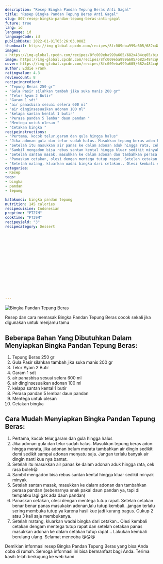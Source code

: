 ```yaml
---
description: "Resep Bingka Pandan Tepung Beras Anti Gagal"
title: "Resep Bingka Pandan Tepung Beras Anti Gagal"
slug: 807-resep-bingka-pandan-tepung-beras-anti-gagal
future: true
lang: id
language: id
languageCode: id
publishDate: 2022-01-01T05:26:03.088Z 
thumbnail: https://img-global.cpcdn.com/recipes/8fc009eba999a605/682x484cq65/bingka-pandan-tepung-beras-foto-resep-utama.png
images:
- https://img-global.cpcdn.com/recipes/8fc009eba999a605/682x484cq65/bingka-pandan-tepung-beras-foto-resep-utama.png
image: https://img-global.cpcdn.com/recipes/8fc009eba999a605/682x484cq65/bingka-pandan-tepung-beras-foto-resep-utama.png
cover: https://img-global.cpcdn.com/recipes/8fc009eba999a605/682x484cq65/bingka-pandan-tepung-beras-foto-resep-utama.png
author: Eddie Frank
ratingvalue: 4.3
reviewcount: 8
recipeingredient:
- "Tepung Beras 250 gr"
- "Gula Pasir silahkan tambah jika suka manis 200 gr"
- "Telor Ayam 2 Butir"
- "Garam 1 sdt"
- "air panasbisa sesuai selera 600 ml"
- "air dinginsesuaikan adonan 100 ml"
- "kelapa santan kental 1 butir"
- "Perasa pandan 5 lembar daun pandan "
- "Mentega untuk olesan "
- "Cetakan bingka "
recipeinstructions:
- "Pertama, kocok telur,garam dan gula hingga halus"
- "Jika adonan gula dan telur sudah halus. Masukkan tepung beras adon hingga merata, jika adonan belum merata tambahkan air dingin sedikit demi sedikit sampai adonan menyatu saja. Jangan terlalu banyak air dingin nanti kue nya bantet."
- "Setelah itu masukkan air panas ke dalam adonan aduk hingga rata, cek rasa boleh😀"
- "Sambil mengadon bisa rebus santan kental hingga kluar sedikit minyak minyak"
- "Setelah santan masak, masukkan ke dalam adonan dan tambahkan perasa pandan (sebenarnya enak pakai daun pandan ya, tapi di tempatku lagi gak ada daun pandan)"
- "Panaskan cetakan, olesi dengan mentega tutup rapat. Setelah cetakan benar benar panas masukakn adonan,lalu tutup kembali...jangan terlalu sering membuka tutup ya karena hasil kue jadi kurang bagus. Cukup 2 atau 3 kali saja membukanya."
- "Setelah matang, kluarkan wadai bingka dari cetakan.. Olesi kembali cetakan dengam mentega tutup rapat dan setelah cetakan panas masukkan adonan ke dalam cetakan tutup rapat... Lakukan kembali berulang ulang. Selamat mencoba 😘😘😘"
categories:
- Resep
tags:
- bingka
- pandan
- tepung

katakunci: bingka pandan tepung 
nutrition: 145 calories
recipecuisine: Indonesian
preptime: "PT27M"
cooktime: "PT39M"
recipeyield: "3"
recipecategory: Dessert


     
    
    
    
    
    
    
    
    
    
    
      
    
---
```



![Bingka Pandan Tepung Beras](https://img-global.cpcdn.com/recipes/8fc009eba999a605/682x484cq65/bingka-pandan-tepung-beras-foto-resep-utama.png)

Resep dan cara memasak  Bingka Pandan Tepung Beras cocok sekali jika digunakan untuk menjamu tamu

<!--inarticleads1-->

## Beberapa Bahan Yang Dibutuhkan Dalam Menyiapkan Bingka Pandan Tepung Beras:

1. Tepung Beras 250 gr
1. Gula Pasir silahkan tambah jika suka manis 200 gr
1. Telor Ayam 2 Butir
1. Garam 1 sdt
1. air panasbisa sesuai selera 600 ml
1. air dinginsesuaikan adonan 100 ml
1. kelapa santan kental 1 butir
1. Perasa pandan 5 lembar daun pandan 
1. Mentega untuk olesan 
1. Cetakan bingka 



<!--inarticleads2-->

## Cara Mudah Menyiapkan Bingka Pandan Tepung Beras:

1. Pertama, kocok telur,garam dan gula hingga halus
1. Jika adonan gula dan telur sudah halus. Masukkan tepung beras adon hingga merata, jika adonan belum merata tambahkan air dingin sedikit demi sedikit sampai adonan menyatu saja. Jangan terlalu banyak air dingin nanti kue nya bantet.
1. Setelah itu masukkan air panas ke dalam adonan aduk hingga rata, cek rasa boleh😀
1. Sambil mengadon bisa rebus santan kental hingga kluar sedikit minyak minyak
1. Setelah santan masak, masukkan ke dalam adonan dan tambahkan perasa pandan (sebenarnya enak pakai daun pandan ya, tapi di tempatku lagi gak ada daun pandan)
1. Panaskan cetakan, olesi dengan mentega tutup rapat. Setelah cetakan benar benar panas masukakn adonan,lalu tutup kembali...jangan terlalu sering membuka tutup ya karena hasil kue jadi kurang bagus. Cukup 2 atau 3 kali saja membukanya.
1. Setelah matang, kluarkan wadai bingka dari cetakan.. Olesi kembali cetakan dengam mentega tutup rapat dan setelah cetakan panas masukkan adonan ke dalam cetakan tutup rapat... Lakukan kembali berulang ulang. Selamat mencoba 😘😘😘




Demikian informasi  resep Bingka Pandan Tepung Beras   yang bisa Anda coba di rumah. Semoga informasi ini bisa bermanfaat bagi Anda. Terima kasih telah berkujung ke web kami
